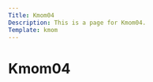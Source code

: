 ```yaml
---
Title: Kmom04
Description: This is a page for Kmom04.
Template: kmom
---
```


Kmom04
=======================
